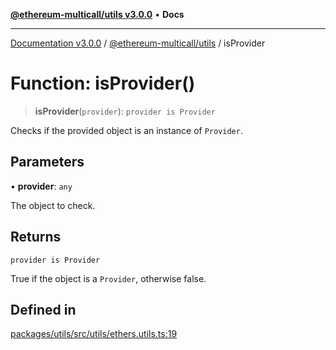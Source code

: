 [**@ethereum-multicall/utils v3.0.0**](../README.md) • **Docs**

***

[Documentation v3.0.0](../../../packages.md) / [@ethereum-multicall/utils](../README.md) / isProvider

# Function: isProvider()

> **isProvider**(`provider`): `provider is Provider`

Checks if the provided object is an instance of `Provider`.

## Parameters

• **provider**: `any`

The object to check.

## Returns

`provider is Provider`

True if the object is a `Provider`, otherwise false.

## Defined in

[packages/utils/src/utils/ethers.utils.ts:19](https://github.com/niZmosis/ethereum-multicall/blob/759805f36c7ddb05e5fad0eb8478dcf22871af59/packages/utils/src/utils/ethers.utils.ts#L19)
